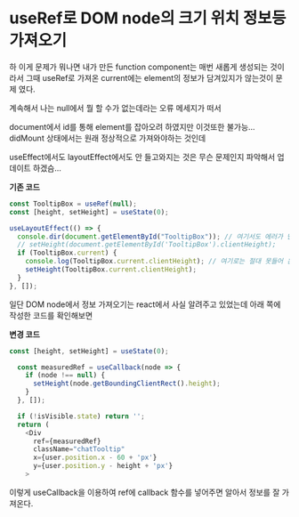 # useRef로 DOM node의 크기 위치 정보등 가져오기

하 이게 문제가 뭐나면 내가 만든 function component는 매번 새롭게 생성되는 것이라서 그때 useRef로 가져온 current에는 element의 정보가 담겨있지가 않는것이 문제 였다.

계속해서 나는 null에서 뭘 할 수가 없는데라는 오류 메세지가 떠서

document에서 id를 통해 element를 잡아오려 하였지만 이것또한 불가능... didMount 상태에서는 원래 정상적으로 가져와야하는 것인데

useEffect에서도 layoutEffect에서도 안 들고와지는 것은 무슨 문제인지 파악해서 업데이트 하겠슴...

**기존 코드**

```js
const TooltipBox = useRef(null);
const [height, setHeight] = useState(0);

useLayoutEffect(() => {
  console.dir(document.getElementById("TooltipBox")); // 여기서도 에러가 난다
  // setHeight(document.getElementById('TooltipBox').clientHeight);
  if (TooltipBox.current) {
    console.log(TooltipBox.current.clientHeight); // 여기로는 절대 못들어 온다...
    setHeight(TooltipBox.current.clientHeight);
  }
}, []);
```

일단 DOM node에서 정보 가져오기는 react에서 사실 알려주고 있었는데 아래 쪽에 작성한 코드를 확인해보면

**변경 코드**

```js
const [height, setHeight] = useState(0);

  const measuredRef = useCallback(node => {
    if (node !== null) {
      setHeight(node.getBoundingClientRect().height);
    }
  }, []);

  if (!isVisible.state) return '';
  return (
    <Div
      ref={measuredRef}
      className="chatTooltip"
      x={user.position.x - 60 + 'px'}
      y={user.position.y - height + 'px'}
    >
```

이렇게 useCallback을 이용하여 ref에 callback 함수를 넣어주면 알아서 정보를 잘 가져온다.
